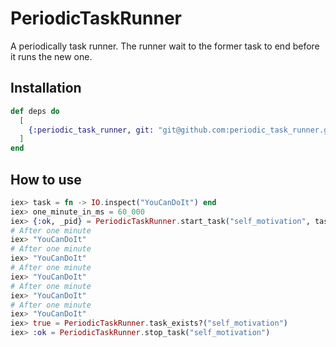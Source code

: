 # PeriodicTaskRunner

A periodically task runner. The runner wait to the former task to end before it runs the new one.

## Installation

```elixir
def deps do
  [
    {:periodic_task_runner, git: "git@github.com:periodic_task_runner.git", tag: "0.1.0"}
  ]
end
```

## How to use

```elixir
iex> task = fn -> IO.inspect("YouCanDoIt") end
iex> one_minute_in_ms = 60_000
iex> {:ok, _pid} = PeriodicTaskRunner.start_task("self_motivation", task, one_minute_in_ms)
# After one minute
iex> "YouCanDoIt"
# After one minute
iex> "YouCanDoIt"
# After one minute
iex> "YouCanDoIt"
# After one minute
iex> "YouCanDoIt"
# After one minute
iex> "YouCanDoIt"
iex> true = PeriodicTaskRunner.task_exists?("self_motivation")
iex> :ok = PeriodicTaskRunner.stop_task("self_motivation")
```